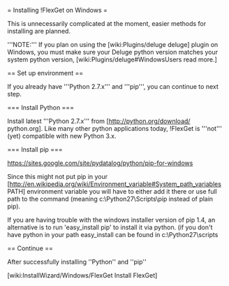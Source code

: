 = Installing !FlexGet on Windows =

This is unnecessarily complicated at the moment, easier methods for installing are planned.

'''NOTE:''' If you plan on using the [wiki:Plugins/deluge deluge] plugin on Windows, you must make sure your Deluge python version matches your system python version, [wiki:Plugins/deluge#WindowsUsers read more.]

== Set up environment ==

If you already have '''Python 2.7.x''' and '''pip''', you can continue to next step.

=== Install Python ===

Install latest '''Python 2.7.x''' from [http://python.org/download/ python.org]. Like many other python applications today, !FlexGet is '''not''' (yet) compatible with new Python 3.x.

=== Install pip ===

https://sites.google.com/site/pydatalog/python/pip-for-windows

Since this might not put pip in your [http://en.wikipedia.org/wiki/Environment_variable#System_path_variables PATH] environment variable you will have to either add it there or use full path to the command (meaning c:\Python27\Scripts\pip instead of plain pip).

If you are having trouble with the windows installer version of pip 1.4, an alternative is to run 'easy_install pip' to install it via python. (if you don't have python in your path easy_install can be found in c:\Python27\scripts

== Continue ==

After successfully installing ''Python'' and ''pip''

[wiki:InstallWizard/Windows/FlexGet Install FlexGet]
